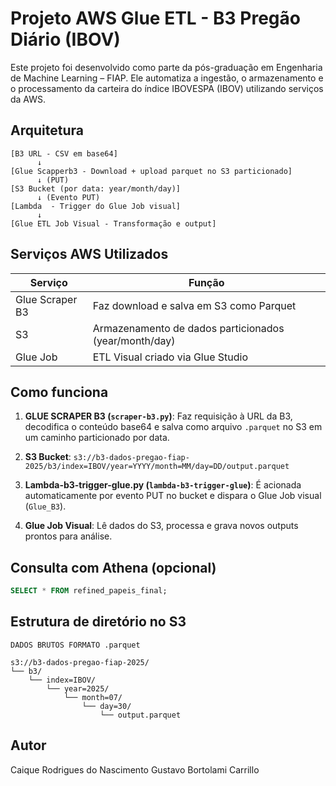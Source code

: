 # Projeto AWS Glue ETL - B3 Pregão Diário (IBOV)

Este projeto foi desenvolvido como parte da pós-graduação em Engenharia de Machine Learning – FIAP. Ele automatiza a ingestão, o armazenamento e o processamento da carteira do índice IBOVESPA (IBOV) utilizando serviços da AWS.

## Arquitetura

```
[B3 URL - CSV em base64]
      ↓
[Glue Scapperb3 - Download + upload parquet no S3 particionado]
      ↓ (PUT)
[S3 Bucket (por data: year/month/day)]
      ↓ (Evento PUT)
[Lambda  - Trigger do Glue Job visual]
      ↓
[Glue ETL Job Visual - Transformação e output]
```

## Serviços AWS Utilizados

|     Serviço     |                             Função                                     |
|-----------------|------------------------------------------------------------------------|
| Glue Scraper B3 |         Faz download e salva em S3 como Parquet                        |
|        S3       |         Armazenamento de dados particionados (year/month/day)          |
|     Glue Job    |         ETL Visual criado via Glue Studio                              |

## Como funciona

1. **GLUE SCRAPER B3 (`scraper-b3.py`)**: Faz requisição à URL da B3, decodifica o conteúdo base64 e salva como arquivo `.parquet` no S3 em um caminho particionado por data.

2. **S3 Bucket**: `s3://b3-dados-pregao-fiap-2025/b3/index=IBOV/year=YYYY/month=MM/day=DD/output.parquet`

3. **Lambda-b3-trigger-glue.py (`lambda-b3-trigger-glue`)**: É acionada automaticamente por evento PUT no bucket e dispara o Glue Job visual (`Glue_B3`).
4. **Glue Job Visual**: Lê dados do S3, processa e grava novos outputs prontos para análise.

## Consulta com Athena (opcional)

```sql
SELECT * FROM refined_papeis_final;
```

## Estrutura de diretório no S3

```
DADOS BRUTOS FORMATO .parquet

s3://b3-dados-pregao-fiap-2025/
└── b3/
    └── index=IBOV/
        └── year=2025/
            └── month=07/
                └── day=30/
                    └── output.parquet
```

## Autor
Caique Rodrigues do Nascimento
Gustavo Bortolami Carrillo
